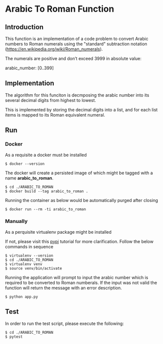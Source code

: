 # Arabic To Roman Function

## Introduction

This function is an implementation of a code problem to convert Arabic numbers to Roman numerals using the "standard" subtraction notation (https://en.wikipedia.org/wiki/Roman_numerals).

The numerals are positive and don’t exceed 3999 in absolute value:

arabic_number: [0..399]

## Implementation

The algorithm for this funciton is decmposing the arabic number into its several decimal digits from highest to lowest.

This is implemented by storing the decimal digits into a list, and for each list items is mapped to its Roman equivalent numeral.

## Run

### Docker

As a requisite a docker must be installed

```
$ docker --version
```

The docker will create a persisted image of which might be tagged with a name **arabic_to_roman**.

```
$ cd ./ARABIC_TO_ROMAN
$ docker build --tag arabic_to_roman .
```

Running the container as below would be automatically purged after closing

`$ docker run --rm -ti arabic_to_roman`

### Manually

As a perquisite virtualenv package might be installed

If not, please visit this [pypi](https://packaging.python.org/guides/installing-using-pip-and-virtual-environments/) tutorial for more clarification. Follow the below commands in sequence

```
$ virtualenv --version
$ cd ./ARABIC_TO_ROMAN
$ virtualenv venv
$ source venv/bin/activate
```

Running the application will prompt to input the arabic number which is required to be converted to Roman numberals. If the input was not valid the function will return the message with an error description.

`$ python app.py`

## Test

In order to run the test script, please execute the following:

```
$ cd ./ARABIC_TO_ROMAN
$ pytest
```
